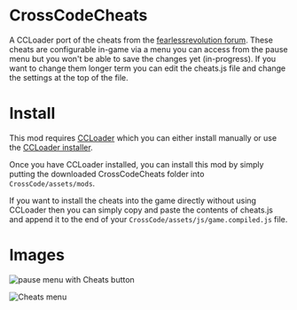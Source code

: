 # CrossCodeCheats
A CCLoader port of the cheats from the [fearlessrevolution forum](https://fearlessrevolution.com/viewtopic.php?f=2&amp;t=7934). These cheats are configurable in-game via a menu you can access from the pause menu but you won't be able to save the changes yet (in-progress). If you want to change them longer term you can edit the cheats.js file and change the settings at the top of the file.

# Install

This mod requires [CCLoader](https://github.com/CCDirectLink/CCLoader) which you can either install manually or use the [CCLoader installer](https://github.com/CCDirectLink/ccloader-installer).

Once you have CCLoader installed, you can install this mod by simply putting the downloaded CrossCodeCheats folder into `CrossCode/assets/mods`.

If you want to install the cheats into the game directly without using CCLoader then you can simply copy and paste the contents of cheats.js and append it to the end of your `CrossCode/assets/js/game.compiled.js` file.

# Images

![pause menu with Cheats button](https://i.imgur.com/aN9rl3J.png "Cheats button")

![Cheats menu](https://i.imgur.com/hHPgJmF.png "Cheats menu")
